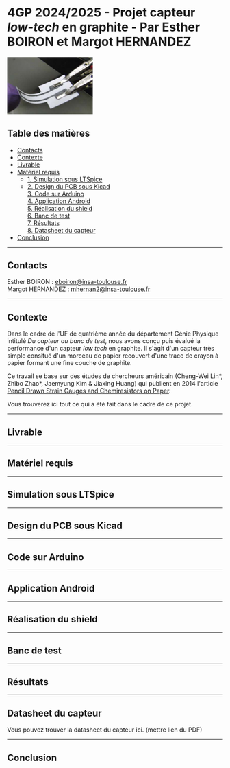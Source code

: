 # 4GP 2024/2025 - Projet capteur *low-tech* en graphite - Par Esther BOIRON et Margot HERNANDEZ

<img src="Images/image-capteur-graphite.PNG" alt="Image capteur" width="200">

## Table des matières
* [Contacts](#contacts) 
* [Contexte](#contexte) 
* [Livrable](#livrable) 
* [Matériel requis](#matériel-requis) <br>
  * [1. Simulation sous LTSpice](#1--simulation-sous-ltspice) <br>
  * [2. Design du PCB sous Kicad](#2--design-du-pcb-sous-kicad) <br>
[3. Code sur Arduino](#3--code-sur-arduino) <br>
[4. Application Android](#4--application-android) <br>
[5. Réalisation du shield](#5--réalisation-du-shield) <br>
[6. Banc de test](#6--banc-de-test) <br>
[7. Résultats](#7--résultats) <br>
[8. Datasheet du capteur](#8--datasheet-du-capteur) 
* [Conclusion](#conclusion)
------------
## Contacts
Esther BOIRON : eboiron@insa-toulouse.fr  
Margot HERNANDEZ : mhernan2@insa-toulouse.fr

------------
## Contexte
Dans le cadre de l'UF de quatrième année du département Génie Physique intitulé *Du capteur au banc de test*, nous avons conçu puis évalué la performance d'un capteur *low tech* en graphite. Il s'agit d'un capteur très simple consitué d'un morceau de papier recouvert d'une trace de crayon à papier formant une fine couche de graphite. 

Ce travail se base sur des études de chercheurs américain (Cheng-Wei Lin*, Zhibo Zhao*, Jaemyung Kim & Jiaxing Huang) qui publient en 2014 l'article [Pencil Drawn Strain Gauges and Chemiresistors on Paper](https://moodle.insa-toulouse.fr/mod/resource/view.php?id=60418).

Vous trouverez ici tout ce qui a été fait dans le cadre de ce projet.

------------
## Livrable
------------
## Matériel requis
------------
## Simulation sous LTSpice
------------
## Design du PCB sous Kicad
------------
## Code sur Arduino
------------
## Application Android
------------
## Réalisation du shield
------------
## Banc de test
------------
## Résultats
------------
## Datasheet du capteur
Vous pouvez trouver la datasheet du capteur ici. (mettre lien du PDF)

------------
## Conclusion
